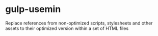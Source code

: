 # gulp-usemin
Replace references from non-optimized scripts, stylesheets and other assets to their optimized version within a set of HTML files
